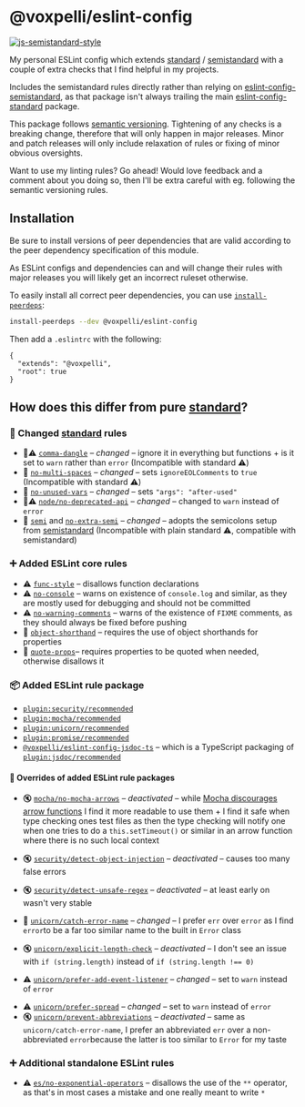 # @voxpelli/eslint-config

[![js-semistandard-style](https://img.shields.io/badge/code%20style-semistandard-brightgreen.svg?style=flat)](https://github.com/standard/semistandard)

My personal ESLint config which extends [standard](https://standardjs.com/) / [semistandard](https://github.com/standard/semistandard) with a couple of extra checks that I find helpful in my projects.

Includes the semistandard rules directly rather than relying on [eslint-config-semistandard](https://github.com/standard/eslint-config-semistandard), as that package isn't always trailing the main [eslint-config-standard](https://github.com/standard/eslint-config-standard) package.

This package follows [semantic versioning](https://semver.org/). Tightening of any checks is a breaking change, therefore that will only happen in major releases. Minor and patch releases will only include relaxation of rules or fixing of minor obvious oversights.

Want to use my linting rules? Go ahead! Would love feedback and a comment about you doing so, then I'll be extra careful with eg. following the semantic versioning rules.

## Installation

Be sure to install versions of peer dependencies that are valid according to the peer dependency specification of this module.

As ESLint configs and dependencies can and will change their rules with major releases you will likely get an incorrect ruleset otherwise.

To easily install all correct peer dependencies, you can use [`install-peerdeps`](https://www.npmjs.com/package/install-peerdeps):

```bash
install-peerdeps --dev @voxpelli/eslint-config
```

Then add a `.eslintrc` with the following:

```
{
  "extends": "@voxpelli",
  "root": true
}
```

## How does this differ from pure [standard](https://standardjs.com/)?

<!-- TODO: Mention something about ecmaVersion and such -->
### :wrench: Changed [standard](https://standardjs.com/) rules

* :wrench::warning: [`comma-dangle`](https://eslint.org/docs/rules/comma-dangle) – *changed* – ignore it in everything but functions + is it set to `warn` rather than `error` (Incompatible with standard :warning:)
* :wrench: [`no-multi-spaces`](https://eslint.org/docs/rules/no-multi-spaces) – *changed* – sets `ignoreEOLComments` to `true` (Incompatible with standard :warning:)
* :wrench: [`no-unused-vars`](https://eslint.org/docs/rules/no-unused-vars) – *changed* – sets `"args": "after-used"`
* :wrench::warning: [`node/no-deprecated-api`](https://github.com/mysticatea/eslint-plugin-node/blob/master/docs/rules/no-deprecated-api.md) – *changed* – changed to `warn` instead of `error`
* :wrench: [`semi`](https://eslint.org/docs/rules/semi) and [`no-extra-semi`](https://eslint.org/docs/rules/no-extra-semi) – *changed* – adopts the semicolons setup from [semistandard](https://github.com/standard/semistandard)  (Incompatible with plain standard :warning:, compatible with semistandard)

### :heavy_plus_sign: Added ESLint core rules

* :warning: [`func-style`](https://eslint.org/docs/rules/func-style) – disallows function declarations
* :warning: [`no-console`](https://eslint.org/docs/rules/no-console) – warns on existence of `console.log` and similar, as they are mostly used for debugging and should not be committed
* :warning: [`no-warning-comments`](https://eslint.org/docs/rules/no-warning-comments) – warns of the existence of `FIXME` comments, as they should always be fixed before pushing
* :stop_sign: [`object-shorthand`](https://eslint.org/docs/rules/object-shorthand) – requires the use of object shorthands for properties
* :stop_sign: [`quote-props`](https://eslint.org/docs/rules/quote-props)– requires properties to be quoted when needed, otherwise disallows it

### :package: Added ESLint rule package

* [`plugin:security/recommended`](https://github.com/nodesecurity/eslint-plugin-security/blob/master/index.js)
* [`plugin:mocha/recommended`](https://github.com/lo1tuma/eslint-plugin-mocha/blob/master/index.js)
* [`plugin:unicorn/recommended`](https://github.com/sindresorhus/eslint-plugin-unicorn/blob/master/index.js)
* [`plugin:promise/recommended`](https://github.com/xjamundx/eslint-plugin-promise/blob/development/index.js)
* [`@voxpelli/eslint-config-jsdoc-ts`](https://github.com/voxpelli/eslint-config-jsdoc-ts/blob/main/eslintrc.json) – which is a TypeScript packaging of [`plugin:jsdoc/recommended`](https://github.com/gajus/eslint-plugin-jsdoc#configuration)
<!-- TODO: Add plugin:node/recommended -->

#### :wrench: Overrides of added ESLint rule packages

* :mute: [`mocha/no-mocha-arrows`](https://github.com/lo1tuma/eslint-plugin-mocha/blob/master/docs/rules/no-mocha-arrows.md) – *deactivated* – while [Mocha discourages arrow functions](https://mochajs.org/#arrow-functions) I find it more readable to use them + I find it safe when type checking ones test files as then the type checking will notify one when one tries to do a `this.setTimeout()` or similar in an arrow function where there is no such local context

* :mute: [`security/detect-object-injection`](https://github.com/nodesecurity/eslint-plugin-security#detect-object-injection) – *deactivated* – causes too many false errors
* :mute: [`security/detect-unsafe-regex`](https://github.com/nodesecurity/eslint-plugin-security#detect-unsafe-regex) – *deactivated* – at least early on wasn't very stable

* :wrench: [`unicorn/catch-error-name`](https://github.com/sindresorhus/eslint-plugin-unicorn/blob/master/docs/rules/catch-error-name.md) – *changed* – I prefer `err` over `error` as I find `error`to be a far too similar name to the built in `Error` class
* :mute: [`unicorn/explicit-length-check`](https://github.com/sindresorhus/eslint-plugin-unicorn/blob/master/docs/rules/explicit-length-check.md) – *deactivated* – I don't see an issue with `if (string.length)` instead of `if (string.length !== 0)`
* :warning: [`unicorn/prefer-add-event-listener`](https://github.com/sindresorhus/eslint-plugin-unicorn/blob/master/docs/rules/prefer-add-event-listener.md) – *changed* – set to `warn` instead of `error`
<!-- TODO: Reactivate? -->
* :warning: [`unicorn/prefer-spread`](https://github.com/sindresorhus/eslint-plugin-unicorn/blob/master/docs/rules/prefer-spread.md) – *changed* – set to `warn` instead of `error`
* :mute: [`unicorn/prevent-abbreviations`](https://github.com/sindresorhus/eslint-plugin-unicorn/blob/master/docs/rules/prevent-abbreviations.md) – *deactivated* – same as `unicorn/catch-error-name`, I prefer an abbreviated `err` over a non-abbreviated `error`because the latter is too similar to `Error` for my taste

### :heavy_plus_sign: Additional standalone ESLint rules

<!-- TODO: Add promise/prefer-await-to-then -->
<!-- TODO: Maybe add promise/prefer-await-to-callbacks -->
<!-- TODO: Maybe add node/no-mixed-requires -->
<!-- TODO: Maybe add node/no-sync -->
<!-- TODO: Maybe add node/no-process-env -->
<!-- TODO: Maybe add node/prefer-global/console -->
<!-- TODO: Maybe add node/prefer-promises/fs -->
* :warning: [`es/no-exponential-operators`](https://mysticatea.github.io/eslint-plugin-es/rules/no-exponential-operators.html) – disallows the use of the `**` operator, as that's in most cases a mistake and one really meant to write `*`
